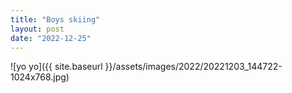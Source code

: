 ```yaml
---
title: "Boys skiing"
layout: post
date: "2022-12-25"
---
```


![yo yo]({{ site.baseurl }}/assets/images/2022/20221203_144722-1024x768.jpg)
